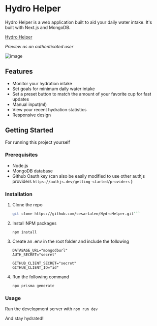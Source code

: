 # Hydro Helper

Hydro Helper is a web application built to aid your daily water intake. It's built with Next.js and MongoDB.

[Hydro Helper](http://hydro-helper.vercel.app)

*Preview as an authenticated user*

![image](https://github.com/cesartalen/HydroHelper/assets/154442565/94f40be5-5da5-41d3-852f-1249fc2b1885)



## Features

- Monitor your hydration intake
- Set goals for minimum daily water intake
- Set a preset button to match the amount of your favorite cup for fast updates
- Manual input(ml)
- View your recent hydration statistics
- Responsive design

## Getting Started

For running this project yourself

### Prerequisites

- Node.js
- MongoDB database
- Github Oauth key (can also be easily modified to use other authjs providers `https://authjs.dev/getting-started/providers` )

### Installation

1. Clone the repo
   ````sh
   git clone https://github.com/cesartalen/HydroHelper.git```
   ````
2. Install NPM packages
   ```
   npm install
   ```
3. Create an .env in the root folder and include the following

   ```
   DATABASE_URL="mongodburl"
   AUTH_SECRET="secret"

   GITHUB_CLIENT_SECRET="secret"
   GITHUB_CLIENT_ID="id"
   ```

4. Run the following command
   ```
   npx prisma generate
   ```

### Usage

Run the development server with
`npm run dev`

And stay hydrated!

